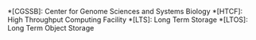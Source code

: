 *[CGSSB]: Center for Genome Sciences and Systems Biology
*[HTCF]: High Throughput Computing Facility
*[LTS]: Long Term Storage
*[LTOS]: Long Term Object Storage
